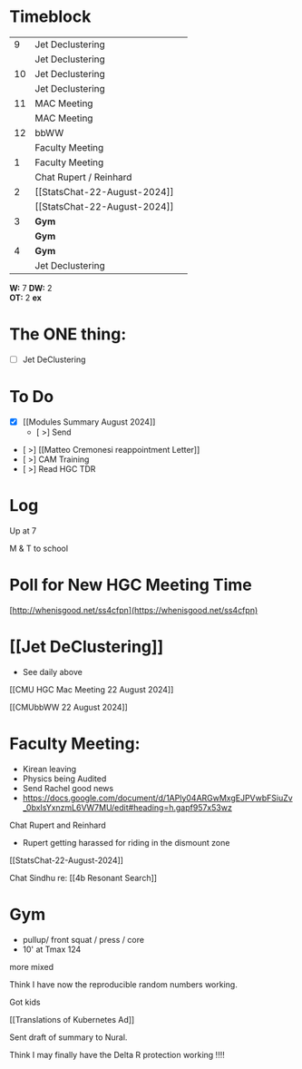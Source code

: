 # Timeblock

|     |                              |     |
| --- | ---------------------------- | --- |
| 9   | Jet Declustering             |     |
|     | Jet Declustering             |     |
| 10  | Jet Declustering             |     |
|     | Jet Declustering             |     |
| 11  | MAC Meeting                  |     |
|     | MAC Meeting                  |     |
| 12  | bbWW                         |     |
|     | Faculty Meeting              |     |
| 1   | Faculty Meeting              |     |
|     | Chat Rupert / Reinhard       |     |
| 2   | [[StatsChat-22-August-2024]] |     |
|     | [[StatsChat-22-August-2024]] |     |
| 3   | **Gym**                      |     |
|     | **Gym**                      |     |
| 4   | **Gym**                      |     |
|     | Jet Declustering             |     |

**W:** 7 
**DW:** 2  
**OT:** 2
**ex** 

# The ONE thing: 
- [ ] Jet DeClustering


# To Do
- [x] [[Modules Summary August 2024]]
	- [ >] Send
- [ >]  [[Matteo Cremonesi reappointment Letter]]
- [ >] CAM Training
- [ >] Read HGC TDR


# Log

Up at 7 

M & T to school

# Poll for New HGC Meeting Time
[http://whenisgood.net/ss4cfpn](https://whenisgood.net/ss4cfpn)

# [[Jet DeClustering]]
- See daily above

[[CMU HGC Mac Meeting 22 August 2024]]

[[CMUbbWW 22 August 2024]]

# Faculty Meeting:
- Kirean leaving
- Physics being Audited 
- Send Rachel good news
- https://docs.google.com/document/d/1APly04ARGwMxgEJPVwbFSiuZv_0bxIsYxnzmL6VW7MU/edit#heading=h.gapf957x53wz

Chat Rupert and Reinhard
- Rupert getting harassed for riding in the dismount zone

[[StatsChat-22-August-2024]]

Chat Sindhu re: [[4b Resonant Search]]

# Gym
- pullup/ front squat / press / core
- 10' at Tmax 124

more mixed 

Think I have now the reproducible random numbers working.

Got kids

[[Translations of Kubernetes Ad]]

Sent draft of summary to Nural.

Think I may finally have the Delta R protection working !!!!

